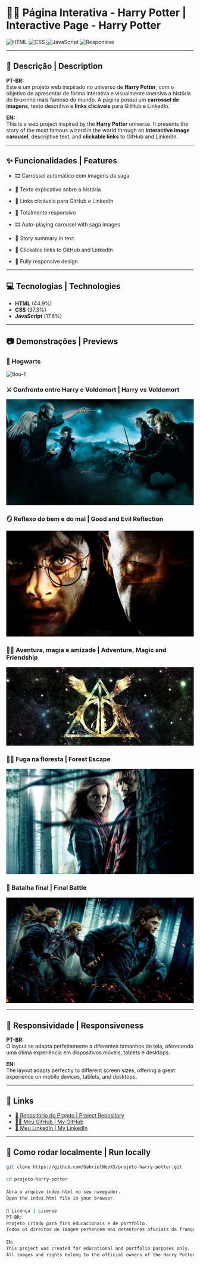 # 🧙‍♂️ Página Interativa - Harry Potter | Interactive Page - Harry Potter

![HTML](https://img.shields.io/badge/HTML-44.9%25-orange)
![CSS](https://img.shields.io/badge/CSS-37.3%25-blue)
![JavaScript](https://img.shields.io/badge/JavaScript-17.8%25-yellow)
![Responsive](https://img.shields.io/badge/Responsivo-100%25-brightgreen)

---

## 📖 Descrição | Description

**PT-BR:**  
Este é um projeto web inspirado no universo de **Harry Potter**, com o objetivo de apresentar de forma interativa e visualmente imersiva a história do bruxinho mais famoso do mundo. A página possui um **carrossel de imagens**, texto descritivo e **links clicáveis** para GitHub e LinkedIn.

**EN:**  
This is a web project inspired by the **Harry Potter** universe. It presents the story of the most famous wizard in the world through an **interactive image carousel**, descriptive text, and **clickable links** to GitHub and LinkedIn.

---

## ✨ Funcionalidades | Features

- 🎞️ Carrossel automático com imagens da saga  
- 📝 Texto explicativo sobre a história  
- 🔗 Links clicáveis para GitHub e LinkedIn  
- 📱 Totalmente responsivo

- 🎞️ Auto-playing carousel with saga images  
- 📝 Story summary in text  
- 🔗 Clickable links to GitHub and LinkedIn  
- 📱 Fully responsive design

---

## 💻 Tecnologias | Technologies

- **HTML** (44.9%)  
- **CSS** (37.3%)  
- **JavaScript** (17.8%)

---

## 📷 Demonstrações | Previews

### 🏰 Hogwarts  
![tlou-1](https://github.com/GabrielNeoX3/projeto-harry-potter/blob/main/src/imagens/tlou-1.jpg?raw=true)

### ⚔️ Confronto entre Harry e Voldemort | Harry vs Voldemort  
![tlou-2](https://github.com/GabrielNeoX3/projeto-harry-potter/blob/main/src/imagens/tlou-2.jpg?raw=true)

### 🪞 Reflexo do bem e do mal | Good and Evil Reflection  
![tlou-3](https://github.com/GabrielNeoX3/projeto-harry-potter/blob/main/src/imagens/tlou-3.jpg?raw=true)

### 🧙‍♂️ Aventura, magia e amizade | Adventure, Magic and Friendship  
![tlou-4](https://github.com/GabrielNeoX3/projeto-harry-potter/blob/main/src/imagens/tlou-4.jpg?raw=true)

### 🏃‍♂️ Fuga na floresta | Forest Escape  
![tlou-5](https://github.com/GabrielNeoX3/projeto-harry-potter/blob/main/src/imagens/tlou-5.jpg?raw=true)

### 🔮 Batalha final | Final Battle  
![tlou-6](https://github.com/GabrielNeoX3/projeto-harry-potter/blob/main/src/imagens/tlou-6.jpg?raw=true)

---

## 📱 Responsividade | Responsiveness

**PT-BR:**  
O layout se adapta perfeitamente a diferentes tamanhos de tela, oferecendo uma ótima experiência em dispositivos móveis, tablets e desktops.

**EN:**  
The layout adapts perfectly to different screen sizes, offering a great experience on mobile devices, tablets, and desktops.

---

## 🔗 Links

- [🔗 Repositório do Projeto | Project Repository](https://github.com/GabrielNeoX3/projeto-harry-potter)
- [👨‍💻 Meu GitHub | My GitHub](https://github.com/GabrielNeoX3)
- [💼 Meu LinkedIn | My LinkedIn](https://www.linkedin.com/in/gabriel-ribeiro-pinto)

---

## 🚀 Como rodar localmente | Run locally

```bash
git clone https://github.com/GabrielNeoX3/projeto-harry-potter.git

cd projeto-harry-potter

Abra o arquivo index.html no seu navegador.
Open the index.html file in your browser.

📄 Licença | License
PT-BR:
Projeto criado para fins educacionais e de portfólio.
Todos os direitos de imagem pertencem aos detentores oficiais da franquia Harry Potter.

EN:
This project was created for educational and portfolio purposes only.
All images and rights belong to the official owners of the Harry Potter franchise.
